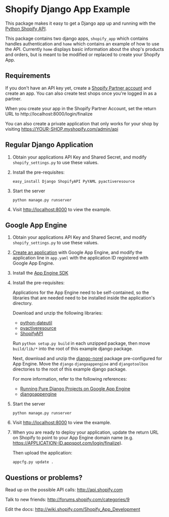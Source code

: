Shopify Django App Example
==========================

This package makes it easy to get a Django app up and running with
the [Python Shopify API](https://github.com/shopify/shopify_python_api).

This package contains two django apps, `shopify_app` which contains
handles authentication and `home` which contains an example of how
to use the API. Currently `home` displays basic information about
the shop's products and orders, but is meant to be modified or
replaced to create your Shopify App.

Requirements
------------

If you don't have an API key yet, create a
[Shopify Partner account](http://shopify.com/partners) and create
an app. You can also create test shops once you're logged in as a
partner.

When you create your app in the Shopify Partner Account, set the return URL to
http://localhost:8000/login/finalize

You can also create a private application that only works for your shop by
visiting https://YOUR-SHOP.myshopify.com/admin/api

Regular Django Application
--------------------------

1. Obtain your applications API Key and Shared Secret, and modify
   `shopify_settings.py` to use these values.

2. Install the pre-requisites:

   `easy_install Django ShopifyAPI PyYAML pyactiveresource`

3. Start the server

   `python manage.py runserver`

4. Visit <http://localhost:8000> to view the example.

Google App Engine
-----------------

1. Obtain your applications API Key and Shared Secret, and modify
   `shopify_settings.py` to use these values.

2. [Create an application](https://appengine.google.com/start) with
   Google App Engine, and modify the application line in `app.yaml`
   with the application ID registered with Google App Engine.

3. Install the [App Engine SDK](http://code.google.com/appengine/downloads.html#Google_App_Engine_SDK_for_Python)

3. Install the pre-requisites:

   Applications for the App Engine need to be self-contained, so
   the libraries that are needed need to be installed inside the
   application's directory.

   Download and unzip the following libraries:

   * [python-dateutil](http://pypi.python.org/pypi/python-dateutil)
   * [pyactiveresource](http://pypi.python.org/pypi/pyactiveresource)
   * [ShopifyAPI](http://pypi.python.org/pypi/ShopifyAPI)

   Run `python setup.py build` in each unzipped package, then move
   `build/lib/*` into the root of this example django package.

   Next, download and unzip the
   [django-norel](http://bitbucket.org/twanschik/nonrel-guestbook/downloads/nonrel-guestbook.zip)
   package pre-configured for App Engine. Move the `django`
   `djangoappengine` and `djangotoolbox` directories to the root
   of this example django package.

   For more information, refer to the following references:
   * [Running Pure Django Projects on Google App Engine](http://code.google.com/appengine/articles/django-nonrel.html)
   * [djangoappengine](http://www.allbuttonspressed.com/projects/djangoappengine)

3. Start the server

   `python manage.py runserver`

4. Visit <http://localhost:8000> to view the example.

5. When you are ready to deploy your application, update the return
   URL on Shopify to point to your App Engine domain name (e.g.
   https://APPLICATION-ID.appspot.com/login/finalize).

   Then upload the application:

   `appcfg.py update .`

Questions or problems?
----------------------

Read up on the possible API calls:
<http://api.shopify.com>

Talk to new friends:
<http://forums.shopify.com/categories/9>

Edit the docs:
<http://wiki.shopify.com/Shopify_App_Development>
